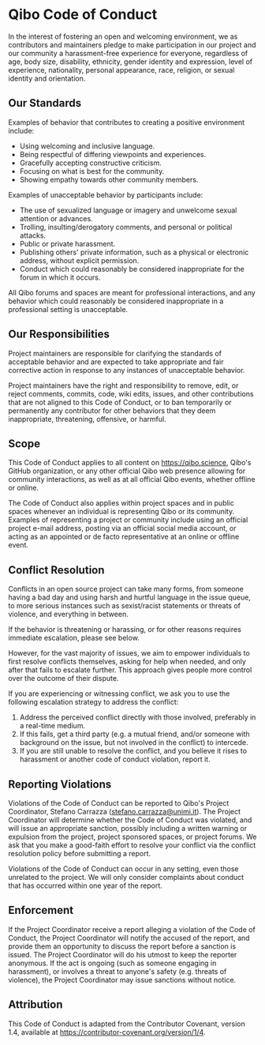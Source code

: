 # Qibo Code of Conduct

In the interest of fostering an open and welcoming environment, we as
contributors and maintainers pledge to make participation in our project and our
community a harassment-free experience for everyone, regardless of age, body
size, disability, ethnicity, gender identity and expression, level of
experience, nationality, personal appearance, race, religion, or sexual identity
and orientation.

## Our Standards

Examples of behavior that contributes to creating a positive environment
include:

*   Using welcoming and inclusive language.
*   Being respectful of differing viewpoints and experiences.
*   Gracefully accepting constructive criticism.
*   Focusing on what is best for the community.
*   Showing empathy towards other community members.

Examples of unacceptable behavior by participants include:

*   The use of sexualized language or imagery and unwelcome sexual attention or
    advances.
*   Trolling, insulting/derogatory comments, and personal or political attacks.
*   Public or private harassment.
*   Publishing others' private information, such as a physical or electronic
    address, without explicit permission.
*   Conduct which could reasonably be considered inappropriate for the forum in
    which it occurs.

All Qibo forums and spaces are meant for professional interactions, and any
behavior which could reasonably be considered inappropriate in a professional
setting is unacceptable.


## Our Responsibilities

Project maintainers are responsible for clarifying the standards of acceptable
behavior and are expected to take appropriate and fair corrective action in
response to any instances of unacceptable behavior.

Project maintainers have the right and responsibility to remove, edit, or reject
comments, commits, code, wiki edits, issues, and other contributions that are
not aligned to this Code of Conduct, or to ban temporarily or permanently any
contributor for other behaviors that they deem inappropriate, threatening,
offensive, or harmful.


## Scope

This Code of Conduct applies to all content on https://qibo.science, Qibo's
GitHub organization, or any other official Qibo web presence allowing for
community interactions, as well as at all official Qibo events, whether offline
or online.

The Code of Conduct also applies within project spaces and in public spaces
whenever an individual is representing Qibo or its community. Examples of
representing a project or community include using an official project e-mail
address, posting via an official social media account, or acting as an appointed
or de facto representative at an online or offline event.


## Conflict Resolution

Conflicts in an open source project can take many forms, from someone having a
bad day and using harsh and hurtful language in the issue queue, to more serious
instances such as sexist/racist statements or threats of violence, and
everything in between.

If the behavior is threatening or harassing, or for other reasons requires
immediate escalation, please see below.

However, for the vast majority of issues, we aim to empower individuals to first
resolve conflicts themselves, asking for help when needed, and only after that
fails to escalate further. This approach gives people more control over the
outcome of their dispute.

If you are experiencing or witnessing conflict, we ask you to use the following
escalation strategy to address the conflict:

1.  Address the perceived conflict directly with those involved, preferably in a
    real-time medium.
2.  If this fails, get a third party (e.g. a mutual friend, and/or someone with
    background on the issue, but not involved in the conflict) to intercede.
3.  If you are still unable to resolve the conflict, and you believe it rises to
    harassment or another code of conduct violation, report it.

## Reporting Violations

Violations of the Code of Conduct can be reported to Qibo's Project Coordinator,
Stefano Carrazza (stefano.carrazza@unimi.it). The Project Coordinator will
determine whether the Code of Conduct was violated, and will issue an
appropriate sanction, possibly including a written warning or expulsion from the
project, project sponsored spaces, or project forums. We ask that you make a
good-faith effort to resolve your conflict via the conflict resolution policy
before submitting a report.

Violations of the Code of Conduct can occur in any setting, even those unrelated
to the project. We will only consider complaints about conduct that has occurred
within one year of the report.


## Enforcement

If the Project Coordinator receive a report alleging a violation of the Code of
Conduct, the Project Coordinator will notify the accused of the report, and
provide them an opportunity to discuss the report before a sanction is issued.
The Project Coordinator will do his utmost to keep the reporter anonymous. If
the act is ongoing (such as someone engaging in harassment), or involves a
threat to anyone's safety (e.g. threats of violence), the Project Coordinator
may issue sanctions without notice.


## Attribution

This Code of Conduct is adapted from the Contributor Covenant, version 1.4,
available at https://contributor-covenant.org/version/1/4.
